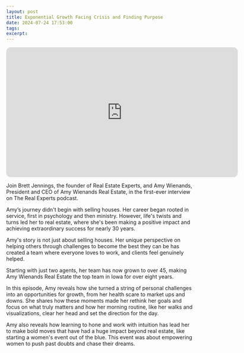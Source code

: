 ```yaml
---
layout: post
title: Exponential Growth Facing Crisis and Finding Purpose
date: 2024-07-24 17:53:00
tags:
excerpt:
---
```


<iframe style="border-radius:12px" src="https://open.spotify.com/embed/episode/0Z7pvzo2bYcnfmwnPVrECN/video?utm_source=generator" width="624" height="351" frameBorder="0" allowfullscreen="" allow="autoplay; clipboard-write; encrypted-media; fullscreen; picture-in-picture" loading="lazy"></iframe>

Join Brett Jennings, the founder of Real Estate Experts, and Amy Wienands, President and CEO of Amy Wienands Real Estate, in the first-ever interview on The Real Experts podcast.

Amy’s journey didn't begin with selling houses. Her career began rooted in service, first in psychology and then ministry. However, life's twists and turns led her to real estate, where she's been making a positive impact and achieving extraordinary success for nearly 30 years.


Amy's story is not just about selling houses. Her unique perspective on helping others through challenges to become the best they can be has created a team where everyone loves to work, and clients feel genuinely helped.


Starting with just two agents, her team has now grown to over 45, making  Amy Wienands Real Estate the top team in Iowa for over eight years.


In this episode, Amy reveals how she turned a string of personal challenges into an opportunities for growth, from her health scare to market ups and downs. She shares how these moments made her rethink her goals and focus on what truly matters and how her morning routine, like her walks and visualizations, clear her head and set the direction for the day.


Amy also reveals how learning to hone and work with intuition has lead her to make bold moves that have had a huge impact beyond real estate, like starting a women's event out of the blue. This event was about empowering women to push past doubts and chase their dreams.
